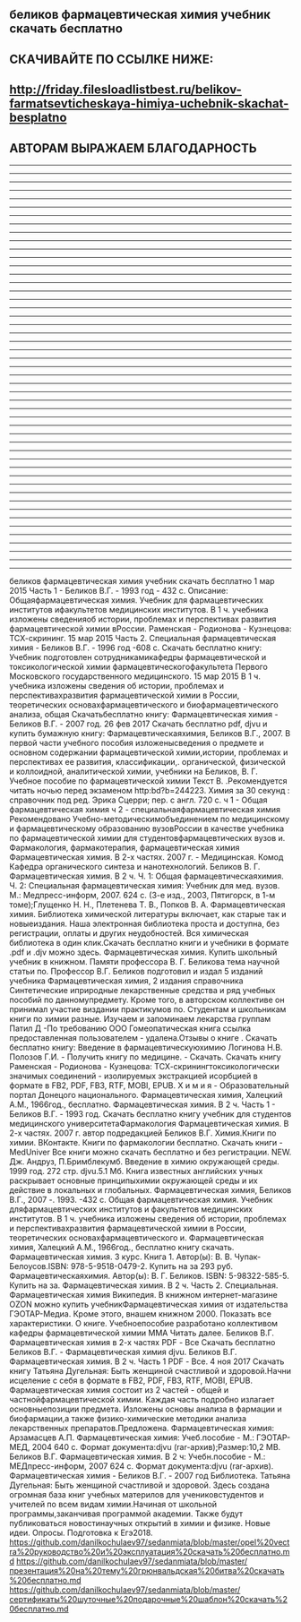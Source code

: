 беликов фармацевтическая химия учебник скачать бесплатно
--------------------------------------------------
СКАЧИВАЙТЕ ПО ССЫЛКЕ НИЖЕ:
--------------------------------------------------
http://friday.filesloadlistbest.ru/belikov-farmatsevticheskaya-himiya-uchebnik-skachat-besplatno
--------------------------------------------------
АВТОРАМ ВЫРАЖАЕМ БЛАГОДАРНОСТЬ
--------------------------------------------------
--------------------------------------------------
--------------------------------------------------
--------------------------------------------------
--------------------------------------------------
--------------------------------------------------
--------------------------------------------------
--------------------------------------------------
--------------------------------------------------
--------------------------------------------------
--------------------------------------------------
--------------------------------------------------
--------------------------------------------------
--------------------------------------------------
--------------------------------------------------
--------------------------------------------------
--------------------------------------------------
--------------------------------------------------
--------------------------------------------------
--------------------------------------------------
--------------------------------------------------
--------------------------------------------------
--------------------------------------------------
--------------------------------------------------
--------------------------------------------------
--------------------------------------------------
--------------------------------------------------
--------------------------------------------------
--------------------------------------------------
--------------------------------------------------
--------------------------------------------------
--------------------------------------------------
--------------------------------------------------
--------------------------------------------------
--------------------------------------------------
--------------------------------------------------
--------------------------------------------------
--------------------------------------------------
--------------------------------------------------
--------------------------------------------------
--------------------------------------------------
--------------------------------------------------
--------------------------------------------------
--------------------------------------------------
--------------------------------------------------
--------------------------------------------------
--------------------------------------------------
--------------------------------------------------
--------------------------------------------------
--------------------------------------------------
беликов фармацевтическая химия учебник скачать бесплатно 1 мар 2015  Часть 1 - Беликов В.Г. - 1993 год - 432 с. Описание: Общаяфармацевтическая химия. Учебник для фармацевтических институтов ифакультетов медицинских институтов. В 1 ч. учебника изложены сведенияоб истории, проблемах и перспективах развития фармацевтической химии вРоссии. Раменская - Родионова - Кузнецова: ТСХ-скрининг. 15 мар 2015  Часть 2. Специальная фармацевтическая химия - Беликов В.Г. - 1996 год -608 с.  Скачать бесплатно книгу:  Учебник подготовлен сотрудникамикафедры фармацевтической и токсикологической химии фармацевтическогофакультета Первого Московского государственного медицинского. 15 мар 2015  В 1 ч. учебника изложены сведения об истории, проблемах и перспективахразвития фармацевтической химии в России, теоретических основахфармацевтического и биофармацевтического анализа, общая  Скачатьбесплатно книгу:  Фармацевтическая химия - Беликов В.Г. - 2007 год. 26 фев 2017  Скачать бесплатно pdf, djvu и купить бумажную книгу: Фармацевтическаяхимия, Беликов В.Г., 2007. В первой части учебного пособия изложенысведения о предмете и основном содержании фармацевтической химии,истории, проблемах и перспективах ее развития, классификации,. органической, физической и коллоидной, аналитической химии, учебники на Беликов, В. Г. Учебное пособие по фармацевтической химии Текст  В. .Рекомендуется читать ночью перед экзаменом http:bd?b=244223. Химия за 30 секунд : справочник  под ред. Эрика Сцерри; пер. с англ. 720 с. ч 1 - Общая фармацевтическая химия ч 2 - специальнаяфармацевтическая химия Рекомендовано Учебно-методическимобъединением по медицинскому и фармацевтическому образованию вузовРоссии в качестве учебника по фармацевтической химии для студентовфармацевтических вузов и. Фармакология, фармакотерапия, фармацевтическая химия
Фармацевтическая химия. В 2-х частях. 2007 г. - Медицинская. Комод  Кафедра органического синтеза и нанотехнологий. Беликов В. Г. Фармацевтическая химия. В 2 ч. Ч. 1: Общая фармацевтическаяхимия. Ч. 2: Специальная фармацевтическая химия: Учебник для мед. вузов. М.: Медпресс-информ, 2007. 624 с. (3-е изд., 2003, Пятигорск, в 1-м томе);Глущенко Н. Н., Плетенева Т. В., Попков В. А. Фармацевтическая химия. Библиотека химической литературы включает, как старые так и новыеиздания. Наша электронная библиотека проста и доступна, без регистрации, оплаты и других неудобностей. Вся химическая библиотека в один клик.Скачать бесплатно книги и учебники в формате .pdf и .djv можно здесь. Фармацевтическая химия.  Купить школьный учебник в книжном. Памяти профессора В. Г. Беликова  тема научной статьи по. Профессор В.Г. Беликов подготовил и издал 5 изданий учебника Фармацевтическая химия, 2 издания справочника Синтетические иприродные лекарственные средства и ряд учебных пособий по данномупредмету. Кроме того, в авторском коллективе он принимал участие виздании практикумов по. Студентам и школьникам книги по химии разные.
Изучаем и запоминаем лекарства группам Патил Д -По требованию ООО Гомеопатическая книга ссылка предоставленная пользователем - удалена.Отзывы о книге . Скачать бесплатно книгу: Введение в фармацевтическуюхимию Логинова Н.В. Полозов Г.И. - Получить книгу по медицине. - Скачать. Скачать книгу Раменская - Родионова - Кузнецова: ТСХ-скринингтоксикологически значимых соединений - изолируемых экстракцией исорбцией в формате в FB2, PDF, FB3, RTF, MOBI, EPUB. Х и м и я - Образовательный портал Донецого национального. Фармацевтическая химия, Халецкий А.М., 1966год., бесплатно. Фармацевтическая химия. В 2 ч. Часть 1 - Беликов В.Г. - 1993 год. Скачать бесплатно книгу учебник для студентов медицинского университетаФармакология Фармацевтическая химия. В 2-х частях. 2007 г. автор подредакцией Беликов В.Г. Химия.Книги по химии.  ВКонтакте. Книги по фармакологии бесплатно. Скачать книги - MedUniver
Все книги можно скачать бесплатно и без регистрации. NEW. Дж. Андруз, П.Бримблекумб. Введение в химию окружающей среды. 1999 год. 272 стр. djvu.5.1 Мб. Книга известных английских учных раскрывает основные принципыхимии окружающей среды и их действие в локальных и глобальных. Фармацевтическая химия, Беликов В.Г., 2007 -. 1993. -432 с. Общая фармацевтическая химия. Учебник дляфармацевтических институтов и факультетов медицинских институтов. В 1 ч. учебника изложены сведения об истории, проблемах и перспективахразвития фармацевтической химии в России, теоретических основахфармацевтического и. Фармацевтическая химия, Халецкий А.М., 1966год., бесплатно книгу скачать. Фармацевтическая химия. 3 курс. Книга 1. Автор(ы): В. В. Чупак-Белоусов.ISBN: 978-5-9518-0479-2. Купить на  за 293 руб.  Фармацевтическаяхимия. Автор(ы): В. Г. Беликов. ISBN: 5-98322-585-5. Купить на  за. Фармацевтическая химия. В 2 ч. Часть 2. Специальная. Фармацевтическая химия  Википедия. В книжном интернет-магазине OZON можно купить учебникФармацевтическая химия от издательства ГЭОТАР-Медиа. Кроме этого, внашем книжном  2000. Показать все характеристики. О книге. Учебноепособие разработано коллективом кафедры фармацевтической химии ММА Читать далее. Беликов В.Г. Фармацевтическая химия в 2-х частях PDF - Все
Скачать бесплатно Беликов В.Г. - Фармацевтическая химия djvu. Беликов В.Г. Фармацевтическая химия. В 2 ч. Часть 1 PDF - Все. 4 ноя 2017  Скачать книгу Татьяна Дугельная: Быть женщиной счастливой и здоровой.Начни исцеление с себя в формате в FB2, PDF, FB3, RTF, MOBI, EPUB. Фармацевтическая химия состоит из 2 частей - общей и частнойфармацевтической химии. Каждая часть подробно излагает основныепозиции предмета. Изложены основы анализа в фармации и биофармации,а также физико-химические методики анализа лекарственных препаратов.Предложена. Фармацевтическая химия: Арзамасцев А.П. Фармацевтическая химия: Учеб.пособие - М.: ГЭОТАР-МЕД, 2004  640 с. Формат документа:djvu (rar-архив);Размер:10,2 MB. Беликов B.Г. Фармацевтическая химия. В 2 ч: Учебн.пособие - М.: МЕДпресс-информ, 2007  624 с. Формат документа:djvu (rar-архив). Фармацевтическая химия - Беликов В.Г. - 2007 год  Библиотека. Татьяна Дугельная: Быть женщиной счастливой и здоровой. Здесь создана огромная база книг учебных материлов для учениковстудентов и учителей по всем видам химии.Начиная от школьной программы,заканчивая программой академии. Также будут публиковаться новостинаучных открытий в химии и физике. Новые идеи. Опросы. Подготовка к Егэ2018.
https://github.com/danilkochulaev97/sedanmiata/blob/master/opel%20vectra%20руководство%20и%20эксплуатация%20скачать%20бесплатно.md
https://github.com/danilkochulaev97/sedanmiata/blob/master/презентация%20на%20тему%20грюнвальдская%20битва%20скачать%20бесплатно.md
https://github.com/danilkochulaev97/sedanmiata/blob/master/сертификаты%20шуточные%20подарочные%20шаблон%20скачать%20бесплатно.md